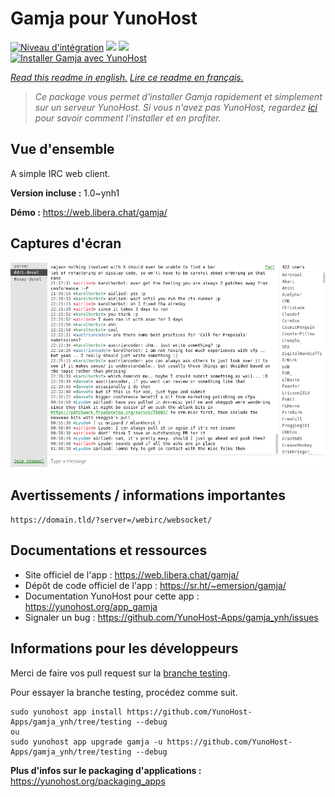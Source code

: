 # Gamja pour YunoHost

[![Niveau d'intégration](https://dash.yunohost.org/integration/gamja.svg)](https://dash.yunohost.org/appci/app/gamja) ![](https://ci-apps.yunohost.org/ci/badges/gamja.status.svg) ![](https://ci-apps.yunohost.org/ci/badges/gamja.maintain.svg)  
[![Installer Gamja avec YunoHost](https://install-app.yunohost.org/install-with-yunohost.svg)](https://install-app.yunohost.org/?app=gamja)

*[Read this readme in english.](./README.md)*
*[Lire ce readme en français.](./README_fr.md)*

> *Ce package vous permet d'installer Gamja rapidement et simplement sur un serveur YunoHost.
Si vous n'avez pas YunoHost, regardez [ici](https://yunohost.org/#/install) pour savoir comment l'installer et en profiter.*

## Vue d'ensemble

A simple IRC web client.

**Version incluse :** 1.0~ynh1

**Démo :** https://web.libera.chat/gamja/

## Captures d'écran

![](./doc/screenshots/screenshot.png)

## Avertissements / informations importantes

`https://domain.tld/?server=/webirc/websocket/`
## Documentations et ressources

* Site officiel de l'app : https://web.libera.chat/gamja/
* Dépôt de code officiel de l'app : https://sr.ht/~emersion/gamja/
* Documentation YunoHost pour cette app : https://yunohost.org/app_gamja
* Signaler un bug : https://github.com/YunoHost-Apps/gamja_ynh/issues

## Informations pour les développeurs

Merci de faire vos pull request sur la [branche testing](https://github.com/YunoHost-Apps/gamja_ynh/tree/testing).

Pour essayer la branche testing, procédez comme suit.
```
sudo yunohost app install https://github.com/YunoHost-Apps/gamja_ynh/tree/testing --debug
ou
sudo yunohost app upgrade gamja -u https://github.com/YunoHost-Apps/gamja_ynh/tree/testing --debug
```

**Plus d'infos sur le packaging d'applications :** https://yunohost.org/packaging_apps